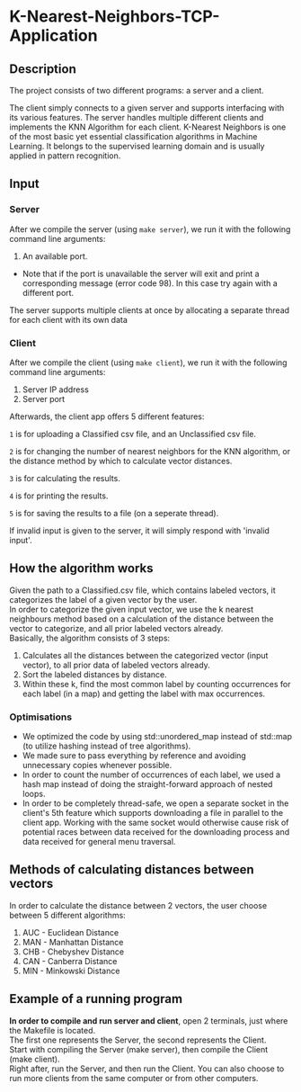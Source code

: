 # K-Nearest-Neighbors-TCP-Application

## Description
The project consists of two different programs: a server and a client.

The client simply connects to a given server and supports interfacing with its various features. 
The server handles multiple different clients and implements the KNN Algorithm for each client.
K-Nearest Neighbors is one of the most basic yet essential classification algorithms in Machine Learning. It belongs to
the supervised learning domain and is usually applied in pattern recognition.

## Input
### Server
After we compile the server (using `make server`), we run it with the following command line arguments:
1. An available port.
* Note that if the port is unavailable the server will exit and print a corresponding message (error code 98).
In this case try again with a different port.

The server supports multiple clients at once by allocating a separate thread for each client with its own data

### Client
After we compile the client (using `make client`), we run it with the following command line arguments:
1. Server IP address
2. Server port

Afterwards, the client app offers 5 different features:

`1` is for uploading a Classified csv file, and an Unclassified csv file.

`2` is for changing the number of nearest neighbors for the KNN algorithm, or the distance method by which to calculate vector distances.

`3` is for calculating the results.

`4` is for printing the results.

`5` is for saving the results to a file (on a seperate thread).

If invalid input is given to the server, it will simply respond with 'invalid input'.

## How the algorithm works  
Given the path to a Classified.csv file, which contains labeled vectors, it categorizes the label of a given vector by the user.  
In order to categorize the given input vector, we use the k nearest neighbours method based on a calculation of the 
distance between the vector to categorize, and all prior labeled vectors already.  
Basically, the algorithm consists of 3 steps:

1. Calculates all the distances between the categorized vector (input vector), to all prior data of labeled vectors already.  
2. Sort the labeled distances by distance.   
3. Within these k, find the most common label by counting occurrences for each label (in a map) and getting the label 
   with max occurrences.

### Optimisations
* We optimized the code by using std::unordered_map instead of std::map (to utilize hashing instead of tree algorithms).
* We made sure to pass everything by reference and avoiding unnecessary copies whenever possible.
* In order to count the number of occurrences of each label, 
we used a hash map instead of doing the straight-forward approach of nested loops.
* In order to be completely thread-safe, we open a separate socket in the client's 5th feature which supports
  downloading a file in parallel to the client app. Working with the same socket would otherwise cause risk of 
  potential races between data received for the downloading process and data received for general menu traversal.

## Methods of calculating distances between vectors  
In order to calculate the distance between 2 vectors, the user choose between 5 different algorithms:  
1. AUC - Euclidean Distance  
2. MAN - Manhattan Distance  
3. CHB - Chebyshev Distance  
4. CAN - Canberra Distance  
5. MIN - Minkowski Distance  

## Example of a running program  

**In order to compile and run server and client**, open 2 terminals, just where the Makefile is located.  
The first one represents the Server, the second represents the Client.  
Start with compiling the Server (make server), then compile the Client (make client).    
Right after, run the Server, and then run the Client.
You can also choose to run more clients from the same computer or from other computers.





